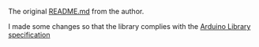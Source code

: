 
The original [README.md](README_J-Rios.md) from the author.

I made some changes so that the library complies with the [Arduino Library specification](https://arduino.github.io/arduino-cli/latest/library-specification/)
